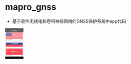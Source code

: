 # mapro_gnss
* 基于软件无线电和卷积神经网络的GNSS保护系统中app代码  
<img src="./Mapro1/app/src/main/res/drawable/img_5381.PNG" width = "60" height = "100" div align=center />
